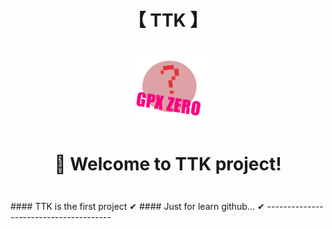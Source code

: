 # <p align="center"> 【 TTK 】 </p>
<div align="center" style="margin-top: 1em; margin-bottom: 3em;">
  <img src="imgs/ttk_logo.png" alt="ttk logo" width="125">
  <h1>👋 Welcome to TTK project!</h1>
</div>
####  TTK is the first project ✔
####  Just for learn github... ✔
---------------------------------------
